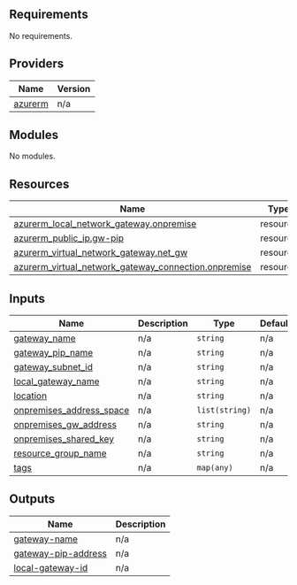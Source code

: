 ## Requirements

No requirements.

## Providers

| Name | Version |
|------|---------|
| <a name="provider_azurerm"></a> [azurerm](#provider\_azurerm) | n/a |

## Modules

No modules.

## Resources

| Name | Type |
|------|------|
| [azurerm_local_network_gateway.onpremise](https://registry.terraform.io/providers/hashicorp/azurerm/latest/docs/resources/local_network_gateway) | resource |
| [azurerm_public_ip.gw-pip](https://registry.terraform.io/providers/hashicorp/azurerm/latest/docs/resources/public_ip) | resource |
| [azurerm_virtual_network_gateway.net_gw](https://registry.terraform.io/providers/hashicorp/azurerm/latest/docs/resources/virtual_network_gateway) | resource |
| [azurerm_virtual_network_gateway_connection.onpremise](https://registry.terraform.io/providers/hashicorp/azurerm/latest/docs/resources/virtual_network_gateway_connection) | resource |

## Inputs

| Name | Description | Type | Default | Required |
|------|-------------|------|---------|:--------:|
| <a name="input_gateway_name"></a> [gateway\_name](#input\_gateway\_name) | n/a | `string` | n/a | yes |
| <a name="input_gateway_pip_name"></a> [gateway\_pip\_name](#input\_gateway\_pip\_name) | n/a | `string` | n/a | yes |
| <a name="input_gateway_subnet_id"></a> [gateway\_subnet\_id](#input\_gateway\_subnet\_id) | n/a | `string` | n/a | yes |
| <a name="input_local_gateway_name"></a> [local\_gateway\_name](#input\_local\_gateway\_name) | n/a | `string` | n/a | yes |
| <a name="input_location"></a> [location](#input\_location) | n/a | `string` | n/a | yes |
| <a name="input_onpremises_address_space"></a> [onpremises\_address\_space](#input\_onpremises\_address\_space) | n/a | `list(string)` | n/a | yes |
| <a name="input_onpremises_gw_address"></a> [onpremises\_gw\_address](#input\_onpremises\_gw\_address) | n/a | `string` | n/a | yes |
| <a name="input_onpremises_shared_key"></a> [onpremises\_shared\_key](#input\_onpremises\_shared\_key) | n/a | `string` | n/a | yes |
| <a name="input_resource_group_name"></a> [resource\_group\_name](#input\_resource\_group\_name) | n/a | `string` | n/a | yes |
| <a name="input_tags"></a> [tags](#input\_tags) | n/a | `map(any)` | n/a | yes |

## Outputs

| Name | Description |
|------|-------------|
| <a name="output_gateway-name"></a> [gateway-name](#output\_gateway-name) | n/a |
| <a name="output_gateway-pip-address"></a> [gateway-pip-address](#output\_gateway-pip-address) | n/a |
| <a name="output_local-gateway-id"></a> [local-gateway-id](#output\_local-gateway-id) | n/a |
